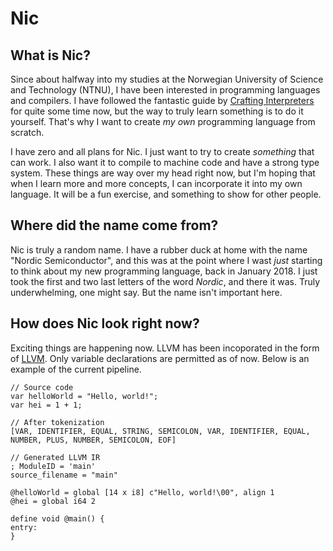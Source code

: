 #  Nic

## What is Nic?

Since about halfway into my studies at the Norwegian University of Science and Technology (NTNU), I have been interested in programming languages and compilers. I have followed the fantastic guide by [Crafting Interpreters](http://craftinginterpreters.com/) for quite some time now, but the way to truly learn something is to do it yourself. That's why I want to create _my own_ programming language from scratch.

I have zero and all plans for Nic. I just want to try to create _something_ that can work. I also want it to compile to machine code and have a strong type system. These things are way over my head right now, but I'm hoping that when I learn more and more concepts, I can incorporate it into my own language. It will be a fun exercise, and something to show for other people.

## Where did the name come from?

Nic is truly a random name. I have a rubber duck at home with the name "Nordic Semiconductor", and this was at the point where I wast _just_ starting to think about my new programming language, back in January 2018. I just took the first and two last letters of the word _Nordic_, and there it was. Truly underwhelming, one might say. But the name isn't important here.

## How does Nic look right now?

Exciting things are happening now. LLVM has been incoporated in the form of [LLVM](https://github.com/llvm-swift/LLVMSwift). Only variable declarations are permitted as of now. Below is an example of the current pipeline.

```
// Source code
var helloWorld = "Hello, world!";
var hei = 1 + 1;

// After tokenization
[VAR, IDENTIFIER, EQUAL, STRING, SEMICOLON, VAR, IDENTIFIER, EQUAL, NUMBER, PLUS, NUMBER, SEMICOLON, EOF]

// Generated LLVM IR
; ModuleID = 'main'
source_filename = "main"

@helloWorld = global [14 x i8] c"Hello, world!\00", align 1
@hei = global i64 2

define void @main() {
entry:
}
```
